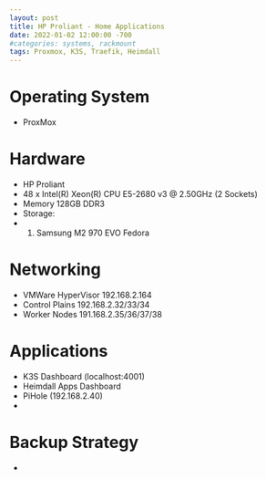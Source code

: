 ```yaml
---
layout: post
title: HP Proliant - Home Applications
date: 2022-01-02 12:00:00 -700
#categories: systems, rackmount
tags: Proxmox, K3S, Traefik, Heimdall
---
```


 
# Operating System
* ProxMox

# Hardware

* HP Proliant
* 48 x Intel(R) Xeon(R) CPU E5-2680 v3 @ 2.50GHz (2 Sockets)
* Memory 128GB DDR3
* Storage: 
*   1. Samsung M2 970 EVO Fedora


# Networking
* VMWare HyperVisor 192.168.2.164
* Control Plains 192.168.2.32/33/34
* Worker Nodes 191.168.2.35/36/37/38

# Applications
* K3S Dashboard (localhost:4001)
* Heimdall Apps Dashboard
* PiHole (192.168.2.40)
* 
# Backup Strategy
* 